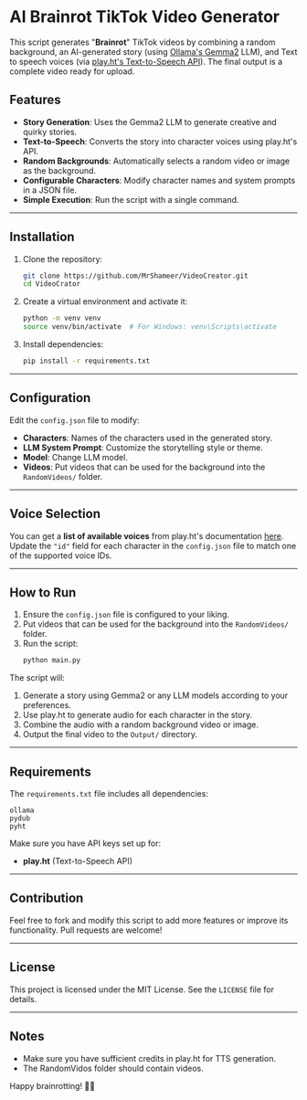 # AI Brainrot TikTok Video Generator

This script generates "**Brainrot**" TikTok videos by combining a random background, an AI-generated story (using [Ollama's Gemma2](https://ollama.com/library/gemma2) LLM), and Text to speech voices (via [play.ht's Text-to-Speech API](https://play.ht/text-to-speech-api/python/)). The final output is a complete video ready for upload.

## Features
- **Story Generation**: Uses the Gemma2 LLM to generate creative and quirky stories.
- **Text-to-Speech**: Converts the story into character voices using play.ht's API.
- **Random Backgrounds**: Automatically selects a random video or image as the background.
- **Configurable Characters**: Modify character names and system prompts in a JSON file.
- **Simple Execution**: Run the script with a single command.

---

## Installation

1. Clone the repository:
   ```bash
   git clone https://github.com/MrShameer/VideoCreator.git
   cd VideoCrator
   ```

2. Create a virtual environment and activate it:
   ```bash
   python -m venv venv
   source venv/bin/activate  # For Windows: venv\Scripts\activate
   ```

3. Install dependencies:
   ```bash
   pip install -r requirements.txt
   ```

---

## Configuration

Edit the `config.json` file to modify:
- **Characters**: Names of the characters used in the generated story.
- **LLM System Prompt**: Customize the storytelling style or theme.
- **Model**: Change LLM model.
- **Videos**: Put videos that can be used for the background into the `RandomVideos/` folder.

---

## Voice Selection

You can get a **list of available voices** from play.ht's documentation [here](https://docs.play.ht/reference/python-sdk). Update the `"id"` field for each character in the `config.json` file to match one of the supported voice IDs.

---

## How to Run

1. Ensure the `config.json` file is configured to your liking.
2. Put videos that can be used for the background into the `RandomVideos/` folder.
3. Run the script:
   ```bash
   python main.py
   ```

The script will:
1. Generate a story using Gemma2 or any LLM models according to your preferences.
2. Use play.ht to generate audio for each character in the story.
3. Combine the audio with a random background video or image.
4. Output the final video to the `Output/` directory.

---

## Requirements

The `requirements.txt` file includes all dependencies:
```
ollama
pydub
pyht
```

Make sure you have API keys set up for:
- **play.ht** (Text-to-Speech API)

---

## Contribution

Feel free to fork and modify this script to add more features or improve its functionality. Pull requests are welcome!

---

## License

This project is licensed under the MIT License. See the `LICENSE` file for details.

---

## Notes
- Make sure you have sufficient credits in play.ht for TTS generation.
- The RandomVidos folder should contain videos.

Happy brainrotting! 😵‍💫
